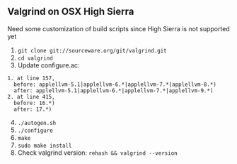 ## Valgrind on OSX High Sierra

Need some customization of build scripts since High Sierra is not supported yet

1. ```git clone git://sourceware.org/git/valgrind.git```
2. ```cd valgrind```
3. Update configure.ac:
```
1. at line 157, 
  before: applellvm-5.1|applellvm-6.*|applellvm-7.*|applellvm-8.*)
  after: applellvm-5.1|applellvm-6.*|applellvm-7.*|applellvm-9.*)
2. at line 415,
  before: 16.*)
  after: 17.*)
```

4. ```./autogen.sh```
5. ```./configure```
6. ```make``` 
7. ```sudo make install```
8. Check valgrind version: ```rehash && valgrind --version```